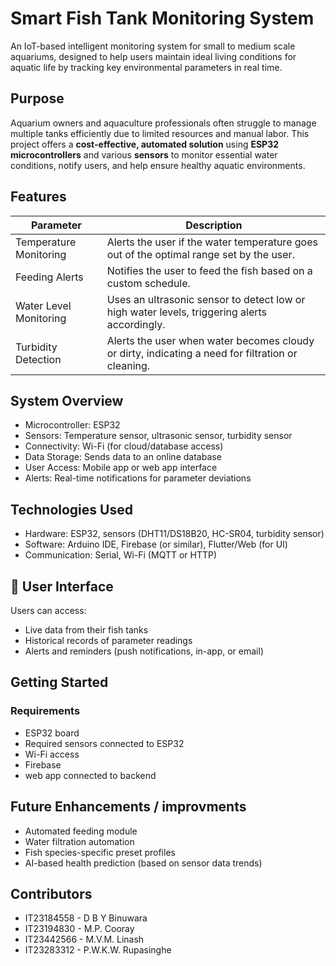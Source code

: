 # Smart Fish Tank Monitoring System
An IoT-based intelligent monitoring system for small to medium scale aquariums, designed to help users maintain ideal living conditions for aquatic life by tracking key environmental parameters in real time.

## Purpose
Aquarium owners and aquaculture professionals often struggle to manage multiple tanks efficiently due to limited resources and manual labor. This project offers a **cost-effective, automated solution** using **ESP32 microcontrollers** and various **sensors** to monitor essential water conditions, notify users, and help ensure healthy aquatic environments.

## Features

| Parameter                | Description                                                                                       |
| ------------------------ | ------------------------------------------------------------------------------------------------- |
| Temperature Monitoring   | Alerts the user if the water temperature goes out of the optimal range set by the user.           |
| Feeding Alerts           | Notifies the user to feed the fish based on a custom schedule.                                    |
| Water Level Monitoring   | Uses an ultrasonic sensor to detect low or high water levels, triggering alerts accordingly.      |
| Turbidity Detection      | Alerts the user when water becomes cloudy or dirty, indicating a need for filtration or cleaning. |

## System Overview

* Microcontroller: ESP32
* Sensors: Temperature sensor, ultrasonic sensor, turbidity sensor
* Connectivity: Wi-Fi (for cloud/database access)
* Data Storage: Sends data to an online database
* User Access: Mobile app or web app interface
* Alerts: Real-time notifications for parameter deviations

## Technologies Used

* Hardware: ESP32, sensors (DHT11/DS18B20, HC-SR04, turbidity sensor)
* Software: Arduino IDE, Firebase (or similar), Flutter/Web (for UI)
* Communication: Serial, Wi-Fi (MQTT or HTTP)

## 📱 User Interface

Users can access:
  * Live data from their fish tanks
  * Historical records of parameter readings
  * Alerts and reminders (push notifications, in-app, or email)

## Getting Started

### Requirements
  * ESP32 board
  * Required sensors connected to ESP32
  * Wi-Fi access
  * Firebase
  * web app connected to backend

## Future Enhancements / improvments

* Automated feeding module
* Water filtration automation
* Fish species-specific preset profiles
* AI-based health prediction (based on sensor data trends)

## Contributors

* IT23184558 - D B Y Binuwara
* IT23194830 - M.P. Cooray
* IT23442566 - M.V.M. Linash
* IT23283312 - P.W.K.W. Rupasinghe 
